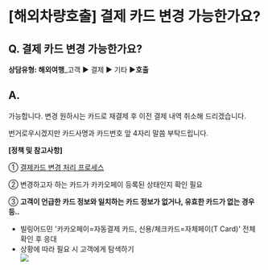 # [해외차량호출] 결제 카드 변경 가능한가요?

**Q. 결제 카드 변경 가능한가요?**
----------------------

**상담유형: 해외여행**\_고객 ▶ 결제 ▶ 기타 ▶****호출****

**A.**
------

가능합니다. 변경 원하시는 카드로 재결제 후 이전 결제 내역 취소해 드리겠습니다.  
  
번거로우시겠지만 카드사명과 카드번호 앞 4자리 말씀 부탁드립니다.

**[정책 및 참고사항]**

① [결제카드 변경 처리 프로세스](https://kakaomobilitysupport.zendesk.com/hc/ko/articles/35377228263961--%ED%95%B4%EC%99%B8%EC%B0%A8%EB%9F%89%ED%98%B8%EC%B6%9C-%EC%9D%B4%EC%8A%88%EC%B2%98%EB%A6%AC-%EA%B2%B0%EC%A0%9C%EC%B9%B4%EB%93%9C-%EB%B3%80%EA%B2%BD)

② 변경하고자 하는 카드가 카카오페이 등록된 상태인지 확인 필요

③ **고객이 언급한 카드 정보와 일치하는 카드 정보가 없거나, 유효한 카드가 없는 경우 등..**

* 빌링어드민 '카카오페이=자동결제 카드, 신용/체크카드=자체페이(T Card)' 전체 확인 후 응대
* 상황에 따라 필요 시 고객에게 탐색하기  
  ![](https://kakaomobilitysupport.zendesk.com/hc/article_attachments/43626594214809)